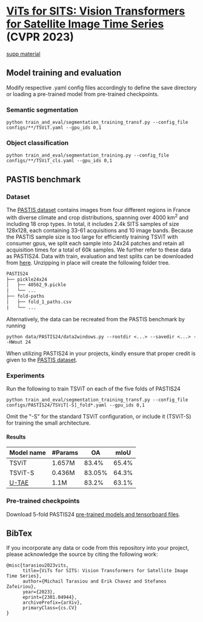 # [ViTs for SITS: Vision Transformers for Satellite Image Time Series](https://arxiv.org/abs/2301.04944) (CVPR 2023)
[supp material](https://drive.google.com/file/d/1WAbNkfu1ko5uMS0e8GnKyzqroRUwNrRZ/view?usp=sharing)

## Model training and evaluation
Modify respective .yaml config files accordingly to define the save directory or loading a pre-trained model from pre-trained checkpoints. 

### Semantic segmentation
	python train_and_eval/segmentation_training_transf.py --config_file configs/**/TSViT.yaml --gpu_ids 0,1

### Object classification
	python train_and_eval/segmentation_training.py --config_file configs/**/TSViT_cls.yaml --gpu_ids 0,1
	
## PASTIS benchmark

### Dataset
The [PASTIS dataset](https://github.com/VSainteuf/pastis-benchmark) contains images from four different regions in France with diverse climate and 
crop distributions, spanning over 4000 km<sup>2</sup> and including 18 crop types. In total, it includes 2.4k SITS samples of 
size 128x128, each containing 33-61 acquisitions and 10 image bands. Because the PASTIS sample size is too 
large for efficiently training TSViT with consumer gpus, we split each sample into 24x24 patches and retain 
all acquisition times for a total of 60k samples. We further refer to these data as PASTIS24. 
Data with train, evaluation and test splits can be downloaded from [here](https://drive.google.com/drive/folders/1Lm0repzD_1NVcECsrwF8Q3bP2XEp2a0y). 
Unzipping in place will create the following folder tree.
```bash
PASTIS24
├── pickle24x24
│   ├── 40562_9.pickle
|   └── ...
├── fold-paths
│   ├── fold_1_paths.csv
|   └── ...
```
Alternatively, the data can be recreated from the PASTIS benchmark by running

	python data/PASTIS24/data2windows.py --rootdir <...> --savedir <...> --HWout 24

When utilizing PASTIS24 in your projects, kindly ensure that proper credit is given to the  [PASTIS dataset](https://github.com/VSainteuf/pastis-benchmark). 


### Experiments
Run the following to train TSViT on each of the five folds of PASTIS24 

	python train_and_eval/segmentation_training_transf.py --config_file configs/PASTIS24/TSViT[-S]_fold*.yaml --gpu_ids 0,1

Omit the "-S" for the standard TSViT configuration, or include it (TSViT-S) for training the small architecture.
#### Results
| Model name         | #Params| OA  |  mIoU |
| ------------------ |---- |---- | ---| 
| TSViT   | 1.657M|    83.4%    |  65.4%| 
| TSViT-S   | 0.436M|    83.05%    |  64.3%| 
| [U-TAE](https://github.com/VSainteuf/utae-paps)   |   1.1M| 83.2%   | 63.1%|

### Pre-trained checkpoints
Download 5-fold PASTIS24 [pre-trained models and tensorboard files](https://drive.google.com/file/d/1AzWEtHxojuCjaIsekja4J54LuEb9e7kw/view?usp=share_link).


## BibTex
If you incorporate any data or code from this repository into your project, please acknowledge the source by citing the following work:

```
@misc{tarasiou2023vits,
      title={ViTs for SITS: Vision Transformers for Satellite Image Time Series}, 
      author={Michail Tarasiou and Erik Chavez and Stefanos Zafeiriou},
      year={2023},
      eprint={2301.04944},
      archivePrefix={arXiv},
      primaryClass={cs.CV}
}
```

